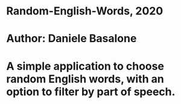 # Random-English-Words, 2020
# Author: Daniele Basalone

# A simple application to choose random English words, with an option to filter by part of speech.
